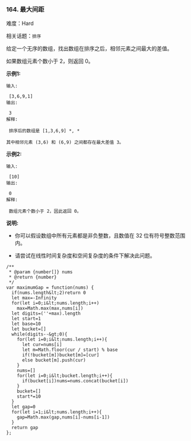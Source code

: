 ### 164. 最大间距

难度：Hard

相关话题：`排序`

给定一个无序的数组，找出数组在排序之后，相邻元素之间最大的差值。



如果数组元素个数小于 2，则返回 0。



 **示例1:** 





```
输入:

 [3,6,9,1]
输出:

 3
解释:

 排序后的数组是 [1,3,6,9] *, * 

其中相邻元素 (3,6) 和 (6,9) 之间都存在最大差值 3。
```

 **示例2:** 





```
输入:

 [10]
输出:

 0
解释:

 数组元素个数小于 2，因此返回 0。
```

 **说明:** 





* 你可以假设数组中所有元素都是非负整数，且数值在 32 位有符号整数范围内。

* 请尝试在线性时间复杂度和空间复杂度的条件下解决此问题。






```
/**
 * @param {number[]} nums
 * @return {number}
 */
var maximumGap = function(nums) {
  if(nums.length&lt;2)return 0
  let max=-Infinity
  for(let i=0;i&lt;nums.length;i++)
    max=Math.max(max,nums[i])
  let digits=(''+max).length
  let start=1
  let base=10
  let bucket=[]
  while(digits--&gt;0){
    for(let i=0;i&lt;nums.length;i++){
      let cur=nums[i]
      let m=Math.floor(cur / start) % base
      if(!bucket[m])bucket[m]=[cur]
      else bucket[m].push(cur)
    }
    nums=[]
    for(let i=0;i&lt;bucket.length;i++){
      if(bucket[i])nums=nums.concat(bucket[i])
    }
    bucket=[]
    start*=10
  }
  let gap=0
  for(let i=1;i&lt;nums.length;i++){
    gap=Math.max(gap,nums[i]-nums[i-1])
  }
  return gap
};



```
